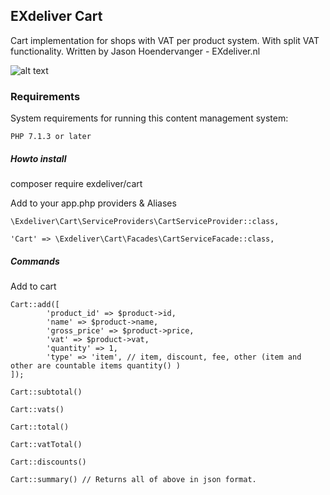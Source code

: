 ## EXdeliver Cart
Cart implementation for shops with VAT per product system. With split VAT functionality.
Written by Jason Hoendervanger - EXdeliver.nl

![alt text](https://ticketsupply.nl/images/exdelivercart.png )


### Requirements
System requirements for running this content management system:

    PHP 7.1.3 or later

##### Howto install
composer require exdeliver/cart

Add to your app.php providers & Aliases

    \Exdeliver\Cart\ServiceProviders\CartServiceProvider::class,
    
    'Cart' => \Exdeliver\Cart\Facades\CartServiceFacade::class,
    
##### Commands

Add to cart

    Cart::add([
            'product_id' => $product->id,
            'name' => $product->name,
            'gross_price' => $product->price,
            'vat' => $product->vat,
            'quantity' => 1,
            'type' => 'item', // item, discount, fee, other (item and other are countable items quantity() )
    ]);
    
    Cart::subtotal()
    
    Cart::vats()
    
    Cart::total()
    
    Cart::vatTotal()
    
    Cart::discounts()
    
    Cart::summary() // Returns all of above in json format.